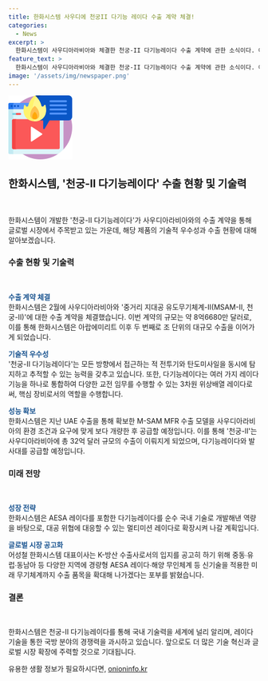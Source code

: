 ```yaml
---
title: 한화시스템 사우디에 천궁II 다기능 레이다 수출 계약 체결!
categories:
  - News
excerpt: >
  한화시스템이 사우디아라비아와 체결한 천궁-II 다기능레이다 수출 계약에 관한 소식이다. 이번 계약으로 8억6680만 달러(한화 약 1조2000억원)의 계약을 체결하며, 천궁-II 다기능레이다의 우수성을 다시 한번 입증했다. 이 레이다는 탐지∙추적∙피아식별 등 다양한 임무를 수행할 수 있으며, AESA 레이다와 다양한 신기술을 활용한 미래 무기체계까지 수출 품목을 확대할 계획이다. 이번 수출을 통해 한화시스템은 K-방산의 우수성을 다시 한번 강조했으며, 해외 방산 시장에서의 입지를 공고히 다지겠다는 포부를 밝혔다.
feature_text: >
  한화시스템이 사우디아라비아와 체결한 천궁-II 다기능레이다 수출 계약에 관한 소식이다. 이번 계약으로 8억6680만 달러(한화 약 1조2000억원)의 계약을 체결하며, 천궁-II 다기능레이다의 우수성을 다시 한번 입증했다. 이 레이다는 탐지∙추적∙피아식별 등 다양한 임무를 수행할 수 있으며, AESA 레이다와 다양한 신기술을 활용한 미래 무기체계까지 수출 품목을 확대할 계획이다. 이번 수출을 통해 한화시스템은 K-방산의 우수성을 다시 한번 강조했으며, 해외 방산 시장에서의 입지를 공고히 다지겠다는 포부를 밝혔다.
image: '/assets/img/newspaper.png'
---
```


<p><img src="/assets/img/news.png" alt="rentncar 속보" /></p>

<h2 data-ke-size="size26">한화시스템, '천궁-II 다기능레이다' 수출 현황 및 기술력</h2>

<p data-ke-size="size16">&nbsp;</p>

<p>한화시스템이 개발한 '천궁-II 다기능레이다'가 사우디아라비아와의 수출 계약을 통해 글로벌 시장에서 주목받고 있는 가운데, 해당 제품의 기술적 우수성과 수출 현황에 대해 알아보겠습니다.</p>

<h3>수출 현황 및 기술력</h3>

<p data-ke-size="size16">&nbsp;</p>

<p><b><span style="color: #1a5490;">수출 계약 체결</span></b><br>
한화시스템은 2월에 사우디아라비아와 '중거리 지대공 유도무기체계-II(MSAM-II, 천궁-II)'에 대한 수출 계약을 체결했습니다. 이번 계약의 규모는 약 8억6680만 달러로, 이를 통해 한화시스템은 아랍에미리트 이후 두 번째로 조 단위의 대규모 수출을 이어가게 되었습니다.</p>

<p><b><span style="color: #1a5490;">기술적 우수성</span></b><br>
'천궁-II 다기능레이다'는 모든 방향에서 접근하는 적 전투기와 탄도미사일을 동시에 탐지하고 추적할 수 있는 능력을 갖추고 있습니다. 또한, 다기능레이다는 여러 가지 레이다 기능을 하나로 통합하여 다양한 교전 임무를 수행할 수 있는 3차원 위상배열 레이다로써, 핵심 장비로서의 역할을 수행합니다.</p>

<p><b><span style="color: #1a5490;">성능 확보</span></b><br>
한화시스템은 지난 UAE 수출을 통해 확보한 M-SAM MFR 수출 모델을 사우디아라비아의 환경 조건과 요구에 맞게 보다 개량한 후 공급할 예정입니다. 이를 통해 '천궁-II'는 사우디아라비아에 총 32억 달러 규모의 수출이 이뤄지게 되었으며, 다기능레이다와 발사대를 공급할 예정입니다.</p>

<h3>미래 전망</h3>

<p data-ke-size="size16">&nbsp;</p>

<p><b><span style="color: #1a5490;">성장 전략</span></b><br>
한화시스템은 AESA 레이다를 포함한 다기능레이다를 순수 국내 기술로 개발해낸 역량을 바탕으로, 대공 위협에 대응할 수 있는 멀티미션 레이다로 확장시켜 나갈 계획입니다.</p>

<p><b><span style="color: #1a5490;">글로벌 시장 공고화</span></b><br>
어성철 한화시스템 대표이사는 K-방산 수출사로서의 입지를 공고히 하기 위해 중동∙유럽∙동남아 등 다양한 지역에 경량형 AESA 레이다∙해양 무인체계 등 신기술을 적용한 미래 무기체계까지 수출 품목을 확대해 나가겠다는 포부를 밝혔습니다.</p>

<h3>결론</h3>

<p data-ke-size="size16">&nbsp;</p>

<p>한화시스템은 천궁-II 다기능레이다를 통해 국내 기술력을 세계에 널리 알리며, 레이다 기술을 통한 국방 분야의 경쟁력을 과시하고 있습니다. 앞으로도 더 많은 기술 혁신과 글로벌 시장 확장에 주력할 것으로 기대됩니다.</p>
유용한 생활 정보가 필요하시다면, <a href="https://onioninfo.kr" rel="dofollow">onioninfo.kr</a>


